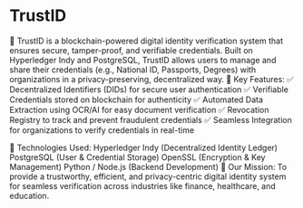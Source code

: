 # TrustID
🚀 TrustID is a blockchain-powered digital identity verification system that ensures secure, tamper-proof, and verifiable credentials. Built on Hyperledger Indy and PostgreSQL, TrustID allows users to manage and share their credentials (e.g., National ID, Passports, Degrees) with organizations in a privacy-preserving, decentralized way.
🔹 Key Features:
✅ Decentralized Identifiers (DIDs) for secure user authentication
✅ Verifiable Credentials stored on blockchain for authenticity
✅ Automated Data Extraction using OCR/AI for easy document verification
✅ Revocation Registry to track and prevent fraudulent credentials
✅ Seamless Integration for organizations to verify credentials in real-time

🔗 Technologies Used:
Hyperledger Indy (Decentralized Identity Ledger)
PostgreSQL (User & Credential Storage)
OpenSSL (Encryption & Key Management)
Python / Node.js (Backend Development)
📌 Our Mission:
To provide a trustworthy, efficient, and privacy-centric digital identity system for seamless verification across industries like finance, healthcare, and education.
